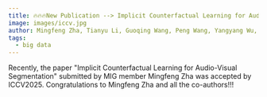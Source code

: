 ```yaml
---
title: 🔥🔥🔥New Publication --> Implicit Counterfactual Learning for Audio-Visual Segmentation
image: images/iccv.jpg
author: Mingfeng Zha, Tianyu Li, Guoqing Wang, Peng Wang, Yangyang Wu, Yang Yang, Hengtao Shen
tags:
  - big data
---
```


Recently, the paper "Implicit Counterfactual Learning for Audio-Visual Segmentation" submitted by MIG member Mingfeng Zha was accepted by ICCV2025. Congratulations to Mingfeng Zha and all the co-authors!!!
